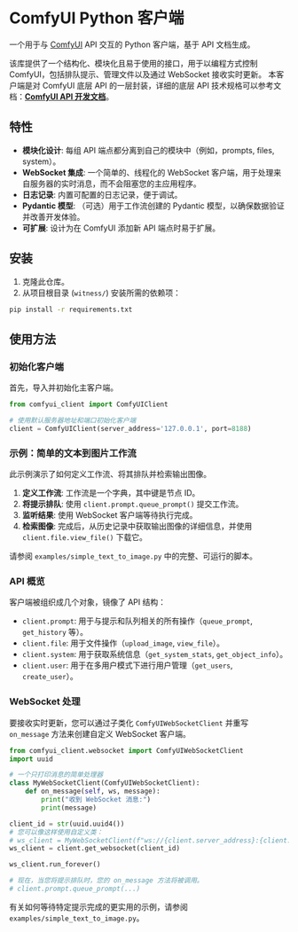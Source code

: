 # ComfyUI Python 客户端

一个用于与 [ComfyUI](https://github.com/comfyanonymous/ComfyUI) API 交互的 Python 客户端，基于 API 文档生成。

该库提供了一个结构化、模块化且易于使用的接口，用于以编程方式控制 ComfyUI，包括排队提示、管理文件以及通过 WebSocket 接收实时更新。
本客户端是对 ComfyUI 底层 API 的一层封装，详细的底层 API 技术规格可以参考文档：**[ComfyUI API 开发文档](../../docs/comfyui_api.md)**。

## 特性

- **模块化设计**: 每组 API 端点都分离到自己的模块中（例如，prompts, files, system）。
- **WebSocket 集成**: 一个简单的、线程化的 WebSocket 客户端，用于处理来自服务器的实时消息，而不会阻塞您的主应用程序。
- **日志记录**: 内置可配置的日志记录，便于调试。
- **Pydantic 模型**: （可选）用于工作流创建的 Pydantic 模型，以确保数据验证并改善开发体验。
- **可扩展**: 设计为在 ComfyUI 添加新 API 端点时易于扩展。

## 安装

1.  克隆此仓库。
2.  从项目根目录 (`witness/`) 安装所需的依赖项：

```bash
pip install -r requirements.txt
```

## 使用方法

### 初始化客户端

首先，导入并初始化主客户端。

```python
from comfyui_client import ComfyUIClient

# 使用默认服务器地址和端口初始化客户端
client = ComfyUIClient(server_address='127.0.0.1', port=8188)
```

### 示例：简单的文本到图片工作流

此示例演示了如何定义工作流、将其排队并检索输出图像。

1.  **定义工作流**: 工作流是一个字典，其中键是节点 ID。
2.  **将提示排队**: 使用 `client.prompt.queue_prompt()` 提交工作流。
3.  **监听结果**: 使用 WebSocket 客户端等待执行完成。
4.  **检索图像**: 完成后，从历史记录中获取输出图像的详细信息，并使用 `client.file.view_file()` 下载它。

请参阅 `examples/simple_text_to_image.py` 中的完整、可运行的脚本。

### API 概览

客户端被组织成几个对象，镜像了 API 结构：

- `client.prompt`: 用于与提示和队列相关的所有操作（`queue_prompt`, `get_history` 等）。
- `client.file`: 用于文件操作（`upload_image`, `view_file`）。
- `client.system`: 用于获取系统信息（`get_system_stats`, `get_object_info`）。
- `client.user`: 用于在多用户模式下进行用户管理（`get_users`, `create_user`）。

### WebSocket 处理

要接收实时更新，您可以通过子类化 `ComfyUIWebSocketClient` 并重写 `on_message` 方法来创建自定义 WebSocket 客户端。

```python
from comfyui_client.websocket import ComfyUIWebSocketClient
import uuid

# 一个只打印消息的简单处理器
class MyWebSocketClient(ComfyUIWebSocketClient):
    def on_message(self, ws, message):
        print("收到 WebSocket 消息:")
        print(message)

client_id = str(uuid.uuid4())
# 您可以像这样使用自定义类：
# ws_client = MyWebSocketClient(f"ws://{client.server_address}:{client.port}/ws?clientId={client_id}")
ws_client = client.get_websocket(client_id)

ws_client.run_forever()

# 现在，当您将提示排队时，您的 on_message 方法将被调用。
# client.prompt.queue_prompt(...)
```

有关如何等待特定提示完成的更实用的示例，请参阅 `examples/simple_text_to_image.py`。 